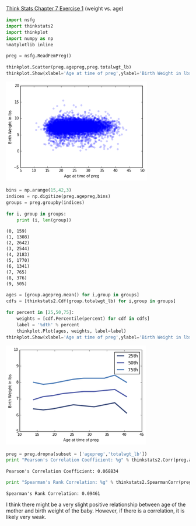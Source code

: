 [Think Stats Chapter 7 Exercise 1](http://greenteapress.com/thinkstats2/html/thinkstats2008.html#toc70) (weight vs. age)

```python
import nsfg
import thinkstats2
import thinkplot
import numpy as np
%matplotlib inline
```


```python
preg = nsfg.ReadFemPreg()
```


```python
thinkplot.Scatter(preg.agepreg,preg.totalwgt_lb)
thinkplot.Show(xlabel='Age at time of preg',ylabel='Birth Weight in lbs')
```

![png](../img/7-1_files/Chapter07ex_2_1.png)


```python
bins = np.arange(15,42,3)
indices = np.digitize(preg.agepreg,bins)
groups = preg.groupby(indices)
```


```python
for i, group in groups:
    print (i, len(group))
```

    (0, 159)
    (1, 1308)
    (2, 2642)
    (3, 2544)
    (4, 2183)
    (5, 1770)
    (6, 1341)
    (7, 765)
    (8, 376)
    (9, 505)



```python
ages = [group.agepreg.mean() for i,group in groups]
cdfs = [thinkstats2.Cdf(group.totalwgt_lb) for i,group in groups]
```


```python
for percent in [25,50,75]:
    weights = [cdf.Percentile(percent) for cdf in cdfs]
    label = '%dth' % percent
    thinkplot.Plot(ages, weights, label=label)
thinkplot.Show(xlabel='Age at time of preg',ylabel='Birth Weight in lbs',axis = [10,45,5,10])
```

![png](../img/7-1_files/Chapter07ex_6_0.png)


```python
preg = preg.dropna(subset = ['agepreg','totalwgt_lb'])
print "Pearson's Correlation Coefficient: %g" % thinkstats2.Corr(preg.agepreg,preg.totalwgt_lb)
```

    Pearson's Correlation Coefficient: 0.068834



```python
print "Spearman's Rank Correlation: %g" % thinkstats2.SpearmanCorr(preg.agepreg,preg.totalwgt_lb)
```

    Spearman's Rank Correlation: 0.09461


I think there might be a very slight positive relationship between age of the mother and birth weight of the baby. However, if there is a correlation, it is likely very weak.
